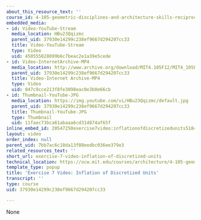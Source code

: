 ```yaml
---
about_this_resource_text: ''
course_id: 4-105-geometric-disciplines-and-architecture-skills-reciprocal-methodologies-fall-2012
embedded_media:
- id: Video-YouTube-Stream
  media_location: HBu23Qqizmc
  parent_uid: 37930e14299c238ef9667d294207cc33
  title: Video-YouTube-Stream
  type: Video
  uid: 450555028099b6c7beac2e1a39e5cede
- id: Video-InternetArchive-MP4
  media_location: http://www.archive.org/download/MIT4.105F12/MIT4_105F12_inflation_ex7_lz_300k.mp4
  parent_uid: 37930e14299c238ef9667d294207cc33
  title: Video-Internet Archive-MP4
  type: Video
  uid: 047c9cce213f8fe3098eac0e3b0e66cb
- id: Thumbnail-YouTube-JPG
  media_location: https://img.youtube.com/vi/HBu23Qqizmc/default.jpg
  parent_uid: 37930e14299c238ef9667d294207cc33
  title: Thumbnail-YouTube-JPG
  type: Thumbnail
  uid: 11faec73bca61abaaa6cd314874af65f
inline_embed_id: 20547250exercise7video:inflationofdiscretizedunits51841130
layout: video
order_index: null
parent_uid: 7bb7ac6c10da13f08eedbc036ee379e3
related_resources_text: ''
short_url: exercise-7-video-inflation-of-discretized-units
technical_location: https://ocw.mit.edu/courses/architecture/4-105-geometric-disciplines-and-architecture-skills-reciprocal-methodologies-fall-2012/projects/exercise-7-video-inflation-of-discretized-units
template_type: popup
title: 'Exercise 7 Video: Inflation of Discretized Units'
transcript: ''
type: course
uid: 37930e14299c238ef9667d294207cc33

---
```

None